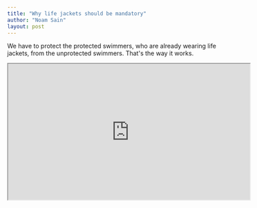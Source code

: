 ```yaml
---
title: "Why life jackets should be mandatory"
author: "Noam Sain"
layout: post
---
```


We have to protect the protected swimmers, who are already wearing life jackets, from the unprotected swimmers. That's the way it works.

<iframe width="560" height="315" id="lbry-iframe" src="https://odysee.com/$/embed/why-life-jackets-should-be-mandatory!/ccdb1215a25f6457e7ba4590641a917e7fa770ed?r=4m1Z1NrU9eajM6KByeCJP4nRRb3o17eF" allowfullscreen></iframe>
